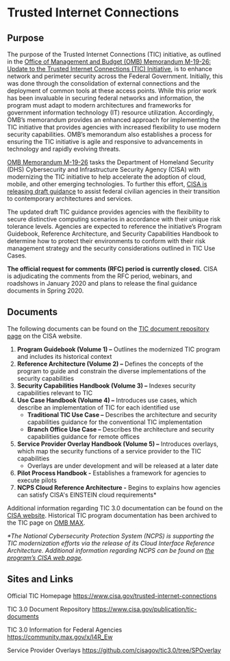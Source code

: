 # Trusted Internet Connections

## Purpose
The purpose of the Trusted Internet Connections (TIC) initiative, as outlined in the [Office of Management and Budget (OMB) Memorandum M-19-26: Update to the Trusted Internet Connections (TIC) Initiative](https://www.whitehouse.gov/wp-content/uploads/2019/09/M-19-26.pdf), is to enhance network and perimeter security across the Federal Government. Initially, this was done through the consolidation of external connections and the deployment of common tools at these access points. While this prior work has been invaluable in securing federal networks and information, the program must adapt to modern architectures and frameworks for government information technology (IT) resource utilization. Accordingly, OMB’s memorandum provides an enhanced approach for implementing the TIC initiative that provides agencies with increased flexibility to use modern security capabilities. OMB’s memorandum also establishes a process for ensuring the TIC initiative is agile and responsive to advancements in technology and rapidly evolving threats.

[OMB Memorandum M-19-26](https://www.whitehouse.gov/wp-content/uploads/2019/09/M-19-26.pdf) tasks the Department of Homeland Security (DHS) Cybersecurity and Infrastructure Security Agency (CISA) with modernizing the TIC initiative to help accelerate the adoption of cloud, mobile, and other emerging technologies. To further this effort, [CISA is releasing draft guidance](https://www.cisa.gov/trusted-internet-connections) to assist federal civilian agencies in their transition to contemporary architectures and services.

The updated draft TIC guidance provides agencies with the flexibility to secure distinctive computing scenarios in accordance with their unique risk tolerance levels. Agencies are expected to reference the initiative’s Program Guidebook, Reference Architecture, and Security Capabilities Handbook to determine how to protect their environments to conform with their risk management strategy and the security considerations outlined in TIC Use Cases.

**The official request for comments (RFC) period is currently closed.** CISA is adjudicating the comments from the RFC period, webinars, and roadshows in January 2020 and plans to release the final guidance documents in Spring 2020.

## Documents
The following documents can be found on the [TIC document repository page](https://www.cisa.gov/publication/tic-documents-public-comment) on the CISA website.

1. **Program Guidebook (Volume 1) –** Outlines the modernized TIC program and includes its historical context
2. **Reference Architecture (Volume 2) –** Defines the concepts of the program to guide and constrain the diverse implementations of the security capabilities
3. **Security Capabilities Handbook (Volume 3) –** Indexes security capabilities relevant to TIC
4. **Use Case Handbook (Volume 4) –** Introduces use cases, which describe an implementation of TIC for each identified use
   * **Traditional TIC Use Case –** Describes the architecture and security capabilities guidance for the conventional TIC implementation
   * **Branch Office Use Case –** Describes the architecture and security capabilities guidance for remote offices
5. **Service Provider Overlay Handbook (Volume 5) –** Introduces overlays, which map the security functions of a service provider to the TIC capabilities
   * Overlays are under development and will be released at a later date
6. **Pilot Process Handbook -** Establishes a framework for agencies to execute pilots
7. **NCPS Cloud Reference Architecture -** Begins to explains how agencies can satisfy CISA's EINSTEIN cloud requirements*

Additional information regarding TIC 3.0  documentation can be found on the [CISA website](https://www.cisa.gov/trusted-internet-connections). Historical TIC program documentation has been archived to the TIC page on [OMB MAX](https://community.max.gov/x/I4R_Ew).

_*The National Cybersecurity Protection System (NCPS) is supporting the TIC modernization efforts via the release of its Cloud Interface Reference Architecture. Additional information regarding NCPS can be found on [the program’s CISA web page](https://www.cisa.gov/national-cybersecurity-protection-system-ncps)._

## Sites and Links
Official TIC Homepage https://www.cisa.gov/trusted-internet-connections

TIC 3.0 Document Repository https://www.cisa.gov/publication/tic-documents

TIC 3.0 Information for Federal Agencies https://community.max.gov/x/I4R_Ew

Service Provider Overlays https://github.com/cisagov/tic3.0/tree/SPOverlay
